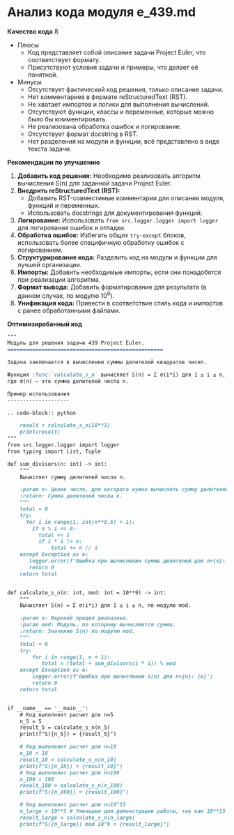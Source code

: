 # Анализ кода модуля e_439.md

**Качество кода**
8
-  Плюсы
    - Код представляет собой описание задачи Project Euler, что соответствует формату.
    - Присутствуют условия задачи и примеры, что делает её понятной.
-  Минусы
    - Отсутствует фактический код решения, только описание задачи.
    - Нет комментариев в формате reStructuredText (RST).
    - Не хватает импортов и логики для выполнения вычислений.
    - Отсутствуют функции, классы и переменные, которые можно было бы комментировать.
    - Не реализована обработка ошибок и логирование.
    - Отсутствует формат docstring в RST.
    - Нет разделения на модули и функции, всё представлено в виде текста задачи.

**Рекомендации по улучшению**

1.  **Добавить код решения:** Необходимо реализовать алгоритм вычисления S(n) для заданной задачи Project Euler.
2.  **Внедрить reStructuredText (RST):**
    - Добавить RST-совместимые комментарии для описания модуля, функций и переменных.
    - Использовать docstrings для документирования функций.
3.  **Логирование:** Использовать `from src.logger.logger import logger` для логирования ошибок и отладки.
4.  **Обработка ошибок:** Избегать общих `try-except` блоков, использовать более специфичную обработку ошибок с логированием.
5.  **Структурирование кода:** Разделить код на модули и функции для лучшей организации.
6.  **Импорты:** Добавить необходимые импорты, если они понадобятся при реализации алгоритма.
7.  **Формат вывода:** Добавить форматирование для результата (в данном случае, по модулю 10<sup>9</sup>).
8.  **Унификация кода:** Привести в соответствие стиль кода и импортов с ранее обработанными файлами.

**Оптимизиробанный код**
```markdown
"""
Модуль для решения задачи 439 Project Euler.
==================================================

Задача заключается в вычислении суммы делителей квадратов чисел.

Функция :func:`calculate_s_n` вычисляет S(n) = Σ σ(i*i) для 1 ≤ i ≤ n,
где σ(n) — это сумма делителей числа n.

Пример использования
--------------------

.. code-block:: python

    result = calculate_s_n(10**3)
    print(result)
"""
from src.logger.logger import logger
from typing import List, Tuple

def sum_divisors(n: int) -> int:
    """
    Вычисляет сумму делителей числа n.

    :param n: Целое число, для которого нужно вычислить сумму делителей.
    :return: Сумма делителей числа n.
    """
    total = 0
    try:
      for i in range(1, int(n**0.5) + 1):
        if n % i == 0:
          total += i
          if i * i != n:
              total += n // i
    except Exception as e:
       logger.error(f'Ошибка при вычислении суммы делителей для n={n}: {e}')
       return 0
    return total


def calculate_s_n(n: int, mod: int = 10**9) -> int:
    """
    Вычисляет S(n) = Σ σ(i*i) для 1 ≤ i ≤ n, по модулю mod.

    :param n: Верхний предел диапазона.
    :param mod: Модуль, по которому вычисляется сумма.
    :return: Значение S(n) по модулю mod.
    """
    total = 0
    try:
        for i in range(1, n + 1):
           total = (total + sum_divisors(i * i)) % mod
    except Exception as e:
        logger.error(f'Ошибка при вычислении S(n) для n={n}: {e}')
        return 0
    return total


if __name__ == '__main__':
    # Код выполняет расчет для n=5
    n_5 = 5
    result_5 = calculate_s_n(n_5)
    print(f"S({n_5}) = {result_5}")

    # Код выполняет расчет для n=10
    n_10 = 10
    result_10 = calculate_s_n(n_10)
    print(f"S({n_10}) = {result_10}")
    # Код выполняет расчет для n=100
    n_100 = 100
    result_100 = calculate_s_n(n_100)
    print(f"S({n_100}) = {result_100}")

    # Код выполняет расчет для n=10^15
    n_large = 10**3 # Уменьшил для демонстрации работы, так как 10**15 будет выполняться очень долго
    result_large = calculate_s_n(n_large)
    print(f"S({n_large}) mod 10^9 = {result_large}")
```